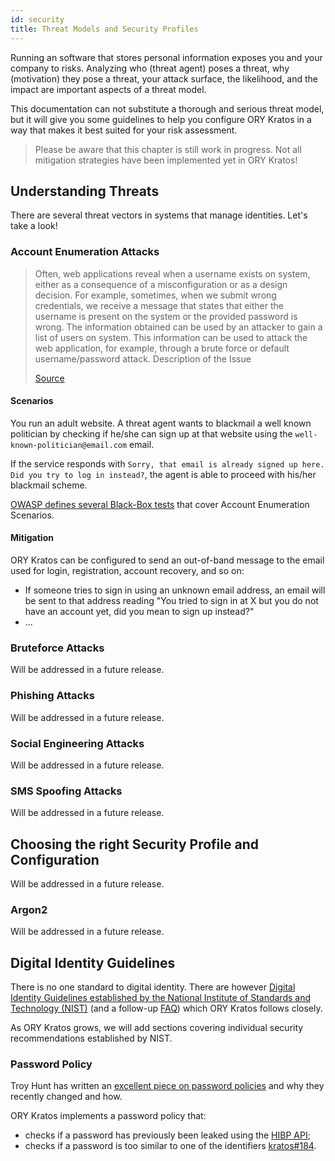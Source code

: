 ```yaml
---
id: security
title: Threat Models and Security Profiles
---
```


Running an software that stores personal information exposes you and your company to risks. Analyzing who (threat agent)
poses a threat, why (motivation) they pose a threat, your attack surface, the likelihood, and the impact are
important aspects of a threat model.

This documentation can not substitute a thorough and serious threat model, but it will give you some guidelines to
help you configure ORY Kratos in a way that makes it best suited for your risk assessment.

> Please be aware that this chapter is still work in progress. Not all mitigation strategies have been implemented yet
> in ORY Kratos!

## Understanding Threats

There are several threat vectors in systems that manage identities. Let's take a look!

### Account Enumeration Attacks

> Often, web applications reveal when a username exists on system, either as a consequence of a misconfiguration or as a design decision. For example, sometimes, when we submit wrong credentials, we receive a message that states that either the username is present on the system or the provided password is wrong. The information obtained can be used by an attacker to gain a list of users on system. This information can be used to attack the web application, for example, through a brute force or default username/password attack.
  Description of the Issue
>
> [Source](https://wiki.owasp.org/index.php/Testing_for_User_Enumeration_and_Guessable_User_Account_(OWASP-AT-002))

#### Scenarios

You run an adult website. A threat agent wants to blackmail a well known politician by checking if he/she can sign up
at that website using the `well-known-politician@email.com` email.

If the service responds with `Sorry, that email is already signed up here. Did you try to log in instead?`, the agent
is able to proceed with his/her blackmail scheme.

[OWASP defines several Black-Box tests](https://wiki.owasp.org/index.php/Testing_for_User_Enumeration_and_Guessable_User_Account_(OWASP-AT-002)#Black_Box_testing_and_example)
that cover Account Enumeration Scenarios.

#### Mitigation

ORY Kratos can be configured to send an out-of-band message to the email used for login, registration, account recovery,
and so on:

- If someone tries to sign in using an unknown email address, an email will be sent to that address reading "You tried
to sign in at X but you do not have an account yet, did you mean to sign up instead?"
- ...

### Bruteforce Attacks

Will be addressed in a future release.

### Phishing Attacks

Will be addressed in a future release.

### Social Engineering Attacks

Will be addressed in a future release.

### SMS Spoofing Attacks

Will be addressed in a future release.

## Choosing the right Security Profile and Configuration

Will be addressed in a future release.

### Argon2

Will be addressed in a future release.

## Digital Identity Guidelines

There is no one standard to digital identity. There are however
[Digital Identity Guidelines established by the National Institute of Standards and Technology (NIST)](https://pages.nist.gov/800-63-3/)
(and a follow-up [FAQ](https://pages.nist.gov/800-63-3/)) which ORY Kratos
follows closely.

As ORY Kratos grows, we will add sections covering individual security recommendations established by NIST.

### Password Policy

Troy Hunt has written an [excellent piece on password policies](https://www.troyhunt.com/passwords-evolved-authentication-guidance-for-the-modern-era/)
and why they recently changed and how.

ORY Kratos implements a password policy that:

- checks if a password has previously been leaked using the [HIBP API](https://haveibeenpwned.com/API/v2);
- checks if a password is too similar to one of the identifiers [kratos#184](https://github.com/ory/kratos/issues/184).
